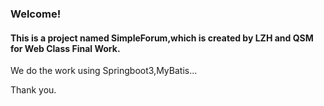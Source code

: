 ### Welcome!

#### This is a project named SimpleForum,which is created by LZH and QSM for Web Class Final Work.

We do the work using Springboot3,MyBatis...

Thank you.